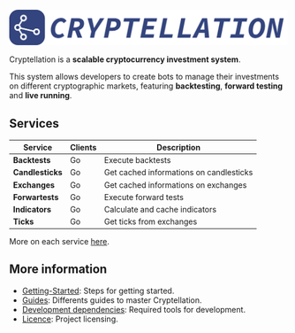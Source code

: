 ![Cryptellation Logo](website/static/images/title.png)

Cryptellation is a **scalable cryptocurrency investment system**.

This system allows developers to create bots to manage their investments on 
different cryptographic markets, featuring **backtesting**, **forward testing** and 
**live running**.

## Services 

| Service          | Clients    | Description                             |
|------------------|------------|-----------------------------------------|
| **Backtests**    | Go         | Execute backtests                       |
| **Candlesticks** | Go         | Get cached informations on candlesticks |
| **Exchanges**    | Go         | Get cached informations on exchanges    |
| **Forwartests**  | Go         | Execute forward tests                   |
| **Indicators**   | Go         | Calculate and cache indicators          |
| **Ticks**        | Go         | Get ticks from exchanges                |

More on each service [here](https://cryptellation.dev/docs/category/services).

## More information

* [Getting-Started](https://cryptellation.dev/docs/category/getting-started/): Steps for getting started.
* [Guides](https://cryptellation.dev/docs/category/guides): Differents guides to master Cryptellation.
* [Development dependencies](https://cryptellation.dev/docs/contributing/development-dependencies): Required tools for development.
* [Licence](./LICENSE): Project licensing.
